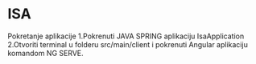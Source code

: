 # ISA 
Pokretanje aplikacije
1.Pokrenuti JAVA SPRING aplikaciju IsaApplication 
2.Otvoriti terminal u folderu src/main/client i pokrenuti Angular aplikaciju komandom NG SERVE.
